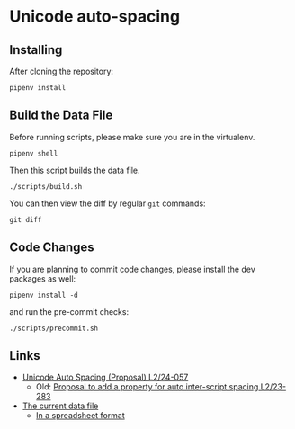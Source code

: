 # Unicode auto-spacing

## Installing

After cloning the repository:
```shell-session
pipenv install
```

## Build the Data File

Before running scripts, please make sure you are in the virtualenv.
```shell-session
pipenv shell
```
Then this script builds the data file.
```shell-session
./scripts/build.sh
```
You can then view the diff by regular `git` commands:
```shell-session
git diff
```

## Code Changes

If you are planning to commit code changes,
please install the dev packages as well:
```shell-session
pipenv install -d
```
and run the pre-commit checks:
```shell-session
./scripts/precommit.sh
```

## Links

* [Unicode Auto Spacing (Proposal) L2/24-057](https://www.unicode.org/L2/L2024/24057-auto-spacing-prop.pdf)
  * Old: [Proposal to add a property for auto inter-script spacing L2/23-283](https://www.unicode.org/L2/L2023/23283-auto-spacing-prop.pdf)
* [The current data file](https://github.com/kojiishi/unicode-auto-spacing/blob/main/auto-spacing.txt)
  * [In a spreadsheet format](https://docs.google.com/spreadsheets/d/1Y8gIy5ExavkUD3SWz8cgXvns8xfawfZh6-kaLT7Dju8/edit?usp=sharing)
